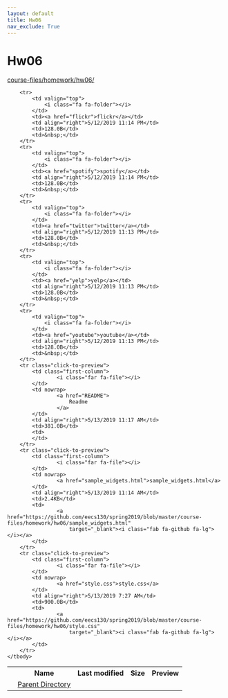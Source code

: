```yaml
---
layout: default
title: Hw06
nav_exclude: True
---
```


# Hw06

[course-files/homework/hw06/](.)

<table class="tbl-files">
    <tbody>
        <tr>
            <th valign="top"></th>
            <th>Name</th>
            <th>Last modified</th>
            <th>Size</th>
            <th>Preview</th>
        </tr>
        <tr>
            <td valign="top">
                <i class="fa fa-folder-open"></i>
            </td>
            <td><a href="../">Parent Directory</a></td>
            <td>&nbsp;</td>
            <td>&nbsp;</td>
            <td>&nbsp;</td>
        </tr>

        <tr>
            <td valign="top">
                <i class="fa fa-folder"></i>
            </td>
            <td><a href="flickr">flickr</a></td>
            <td align="right">5/12/2019 11:14 PM</td>
            <td>128.0B</td>
            <td>&nbsp;</td>
        </tr>
        <tr>
            <td valign="top">
                <i class="fa fa-folder"></i>
            </td>
            <td><a href="spotify">spotify</a></td>
            <td align="right">5/12/2019 11:14 PM</td>
            <td>128.0B</td>
            <td>&nbsp;</td>
        </tr>
        <tr>
            <td valign="top">
                <i class="fa fa-folder"></i>
            </td>
            <td><a href="twitter">twitter</a></td>
            <td align="right">5/12/2019 11:13 PM</td>
            <td>128.0B</td>
            <td>&nbsp;</td>
        </tr>
        <tr>
            <td valign="top">
                <i class="fa fa-folder"></i>
            </td>
            <td><a href="yelp">yelp</a></td>
            <td align="right">5/12/2019 11:13 PM</td>
            <td>128.0B</td>
            <td>&nbsp;</td>
        </tr>
        <tr>
            <td valign="top">
                <i class="fa fa-folder"></i>
            </td>
            <td><a href="youtube">youtube</a></td>
            <td align="right">5/12/2019 11:13 PM</td>
            <td>128.0B</td>
            <td>&nbsp;</td>
        </tr>
        <tr class="click-to-preview">
            <td class="first-column">
                    <i class="far fa-file"></i>
            </td>
            <td nowrap>
                    <a href="README">
                        Readme
                    </a>
            </td>
            <td align="right">5/13/2019 11:17 AM</td>
            <td>381.0B</td>
            <td>
            </td>
        </tr>
        <tr class="click-to-preview">
            <td class="first-column">
                    <i class="far fa-file"></i>
            </td>
            <td nowrap>
                    <a href="sample_widgets.html">sample_widgets.html</a>
            </td>
            <td align="right">5/13/2019 11:14 AM</td>
            <td>2.4KB</td>
            <td>
                    <a href="https://github.com/eecs130/spring2019/blob/master/course-files/homework/hw06/sample_widgets.html"
                        target="_blank"><i class="fab fa-github fa-lg"></i></a>
            </td>
        </tr>
        <tr class="click-to-preview">
            <td class="first-column">
                    <i class="far fa-file"></i>
            </td>
            <td nowrap>
                    <a href="style.css">style.css</a>
            </td>
            <td align="right">5/13/2019 7:27 AM</td>
            <td>900.0B</td>
            <td>
                    <a href="https://github.com/eecs130/spring2019/blob/master/course-files/homework/hw06/style.css"
                        target="_blank"><i class="fab fa-github fa-lg"></i></a>
            </td>
        </tr>
    </tbody>
</table>

